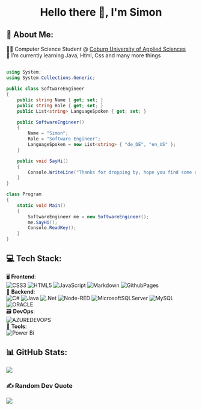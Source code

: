 <h1 align="center">Hello there 👋, I'm Simon</h1>

## 💫 About Me:

👨‍💻 Computer Science Student @ <a href="https://www.coburg-university.de/" target="_blank">Coburg University of Applied Sciences</a> <br>🌱 I’m currently learning Java, Html, Css and many more things

##

```C#
using System;
using System.Collections.Generic;

public class SoftwareEngineer
{
    public string Name { get; set; }
    public string Role { get; set; }
    public List<string> LanguageSpoken { get; set; }

    public SoftwareEngineer()
    {
        Name = "Simon";
        Role = "Software Engineer";
        LanguageSpoken = new List<string> { "de_DE", "en_US" };
    }

    public void SayHi()
    {
        Console.WriteLine("Thanks for dropping by, hope you find some of my work interesting.");
    }
}

class Program
{
    static void Main()
    {
        SoftwareEngineer me = new SoftwareEngineer();
        me.SayHi();
        Console.ReadKey();
    }
}
```

## 💻 Tech Stack:

🖥️ **Frontend**:<br> ![CSS3](https://img.shields.io/badge/css3-%231572B6.svg?style=for-the-badge&logo=css3&logoColor=white) ![HTML5](https://img.shields.io/badge/html5-%23E34F26.svg?style=for-the-badge&logo=html5&logoColor=white) ![JavaScript](https://img.shields.io/badge/javascript-%23323330.svg?style=for-the-badge&logo=javascript&logoColor=%23F7DF1E) ![Markdown](https://img.shields.io/badge/markdown-%23000000.svg?style=for-the-badge&logo=markdown&logoColor=white) ![GithubPages](https://img.shields.io/badge/github%20pages-121013?style=for-the-badge&logo=github&logoColor=white) <br>
💽 **Backend**:<br> ![C#](https://img.shields.io/badge/c%23-%23239120.svg?style=for-the-badge&logo=csharp&logoColor=white) ![Java](https://img.shields.io/badge/java-%23ED8B00.svg?style=for-the-badge&logo=openjdk&logoColor=white) ![.Net](https://img.shields.io/badge/.NET-5C2D91?style=for-the-badge&logo=.net&logoColor=white) ![Node-RED](https://img.shields.io/badge/Node--RED-%238F0000.svg?style=for-the-badge&logo=node-red&logoColor=white) ![MicrosoftSQLServer](https://img.shields.io/badge/Microsoft%20SQL%20Server-CC2927?style=for-the-badge&logo=microsoft%20sql%20server&logoColor=white) ![MySQL](https://img.shields.io/badge/mysql-%2300000f.svg?style=for-the-badge&logo=mysql&logoColor=white) ![ORACLE](https://img.shields.io/badge/ORACLE-%23f80000?style=for-the-badge&logo=oracle&logoColor=white) <br>
🗃️ **DevOps**:<br> ![AZUREDEVOPS](https://img.shields.io/badge/azuredevops-0078D7.svg?style=for-the-badge&logo=azuredevops&logoColor=white&color=%230078D7) <br>
🔧 **Tools**:<br> ![Power Bi](https://img.shields.io/badge/power_bi-F2C811?style=for-the-badge&logo=powerbi&logoColor=black) <br>

## 📊 GitHub Stats:

![](https://github-readme-stats.vercel.app/api?username=Apatagonicus&theme=transparent&hide_border=true&include_all_commits=false&count_private=false)<br/>

### ✍️ Random Dev Quote

![](https://quotes-github-readme.vercel.app/api?type=horizontal&theme=radical)
